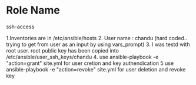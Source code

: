 Role Name
=========
ssh-access

1.Inventories are in /etc/ansible/hosts
2. User name : chandu (hard coded.. trying to get from user as an input by using vars_prompt)
3. I was testd with root user. root public key has been copied into /etc/ansible/user_ssh_keys/chandu
4. use ansible-playbook -e "action=grant" site.yml for user cretion and key authendication
5 use ansible-playbook -e "action=revoke" site.yml for user deletion and revoke key
